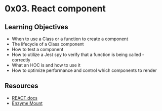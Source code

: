 # 0x03. React component

## Learning Objectives
- When to use a Class or a function to create a component
- The lifecycle of a Class component
- How to test a component
- How to utilize a Jest spy to verify that a function is being called - correctly
- What an HOC is and how to use it
- How to optimize performance and control which components to render

## Resources
- [REACT docs](https://reactjs.org/docs/react-component.html)
- [Enzyme Mount](https://enzymejs.github.io/enzyme/docs/api/ReactWrapper/mount.html)

